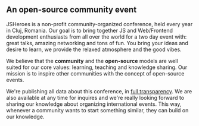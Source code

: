 ## An open-source community event

JSHeroes is a non-profit community-organized conference, held every year in Cluj, Romania. Our goal is to bring together JS and Web/Frontend development enthusiasts from all over the world for a two day event with: great talks, amazing networking and tons of fun. You bring your ideas and desire to learn, we provide the relaxed atmosphere and the good vibes.

We believe that the **community** and the **open-source** models are well suited for our core values: learning, teaching and knowledge sharing. Our mission is to inspire other communities with the concept of open-source events.

We're publishing all data about this conference, in [full transparency](/blog/2023-transparency-plan). We are also available at any time for inquires and we're really looking forward to sharing our knowledge about organizing international events. This way, whenever a community wants to start something similar, they can build on our knowledge.

